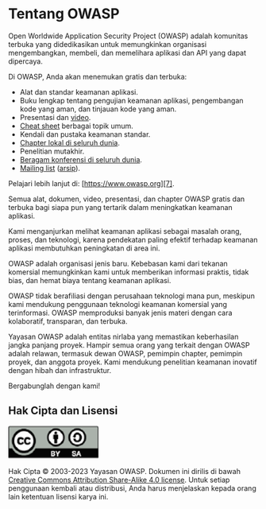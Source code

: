 # Tentang OWASP

Open Worldwide Application Security Project (OWASP) adalah komunitas terbuka yang didedikasikan untuk memungkinkan organisasi mengembangkan, membeli, dan memelihara aplikasi dan API yang dapat dipercaya.

Di OWASP, Anda akan menemukan gratis dan terbuka:

* Alat dan standar keamanan aplikasi. 
* Buku lengkap tentang pengujian keamanan aplikasi, pengembangan kode yang aman, dan tinjauan kode yang aman.
* Presentasi dan [video][1].
* [Cheat sheet][2] berbagai topik umum.
* Kendali dan pustaka keamanan standar.
* [Chapter lokal di seluruh dunia][3]. 
* Penelitian mutakhir.
* [Beragam konferensi di seluruh dunia][4].
* [Mailing list][5] ([arsip][6]).

Pelajari lebih lanjut di: [https://www.owasp.org][7].

Semua alat, dokumen, video, presentasi, dan chapter OWASP gratis dan terbuka bagi siapa pun yang tertarik dalam meningkatkan keamanan aplikasi.

Kami menganjurkan melihat keamanan aplikasi sebagai masalah orang, proses, dan teknologi, karena pendekatan paling efektif terhadap keamanan aplikasi membutuhkan peningkatan di area ini.

OWASP adalah organisasi jenis baru. Kebebasan kami dari tekanan komersial memungkinkan kami untuk memberikan informasi praktis, tidak bias, dan hemat biaya tentang keamanan aplikasi. 

OWASP tidak berafiliasi dengan perusahaan teknologi mana pun, meskipun kami mendukung penggunaan teknologi keamanan komersial yang terinformasi. OWASP memproduksi banyak jenis materi dengan cara kolaboratif, transparan, dan terbuka. 

Yayasan OWASP adalah entitas nirlaba yang memastikan keberhasilan jangka panjang proyek. Hampir semua orang yang terkait dengan OWASP adalah relawan, termasuk dewan OWASP, pemimpin chapter, pemimpin proyek, dan anggota proyek. Kami mendukung penelitian keamanan inovatif dengan hibah dan infrastruktur.

Bergabunglah dengan kami!

## Hak Cipta dan Lisensi

![license](images/license.png) 

Hak Cipta © 2003-2023 Yayasan OWASP. Dokumen ini dirilis di bawah [Creative Commons Attribution Share-Alike 4.0 license][8]. Untuk setiap penggunaan kembali atau distribusi, Anda harus menjelaskan kepada orang lain ketentuan lisensi karya ini. 

[1]: https://www.youtube.com/user/OWASPGLOBAL 
[2]: https://cheatsheetseries.owasp.org/
[3]: https://owasp.org/chapters/
[4]: https://owasp.org/events/
[5]: https://groups.google.com/a/owasp.org/forum/#!overview
[6]: https://lists.owasp.org/mailman/listinfo
[7]: https://www.owasp.org
[8]: http://creativecommons.org/licenses/by-sa/4.0/